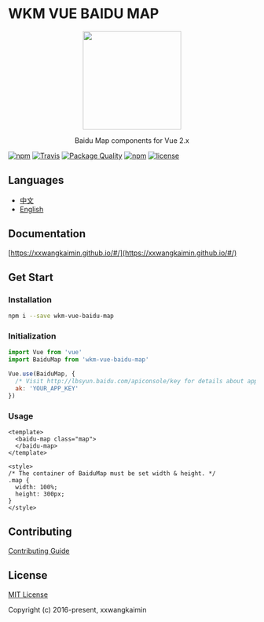 # WKM VUE BAIDU MAP

<p align="center">
  <img src="https://dafrok.github.io/vue-baidu-map/favicon.png" width="200px">
</p>
<p align="center">Baidu Map components for Vue 2.x</p>

[![npm](https://img.shields.io/npm/v/vue-baidu-map.svg)]()
[![Travis](https://img.shields.io/travis/Dafrok/vue-baidu-map.svg)]()
[![Package Quality](http://npm.packagequality.com/shield/vue-baidu-map.svg)](http://packagequality.com/#?package=vue-baidu-map)
[![npm](https://img.shields.io/npm/dm/vue-baidu-map.svg)]()
[![license](https://img.shields.io/github/license/dafrok/vue-baidu-map.svg)]()

## Languages

- [中文](https://github.com/xxwangkaimin/wkm-vue-baidu-map/blob/master/README.zh.md)
- [English](https://github.com/xxwangkaimin/wkm-vue-baidu-map/blob/master/README.md)

## Documentation

[https://xxwangkaimin.github.io/#/](https://xxwangkaimin.github.io/#/)

## Get Start

### Installation

```bash
npm i --save wkm-vue-baidu-map
```

### Initialization

```javascript
import Vue from 'vue'
import BaiduMap from 'wkm-vue-baidu-map'

Vue.use(BaiduMap, {
  /* Visit http://lbsyun.baidu.com/apiconsole/key for details about app key. */
  ak: 'YOUR_APP_KEY'
})
```

### Usage

```vue
<template>
  <baidu-map class="map">
  </baidu-map>
</template>

<style>
/* The container of BaiduMap must be set width & height. */
.map {
  width: 100%;
  height: 300px;
}
</style>
```

## Contributing

[Contributing Guide](https://github.com/xxwangkaimin/wkm-vue-baidu-map/blob/master/CONTRIBUTING.md)


## License

[MIT License](https://opensource.org/licenses/MIT)

Copyright (c) 2016-present, xxwangkaimin
